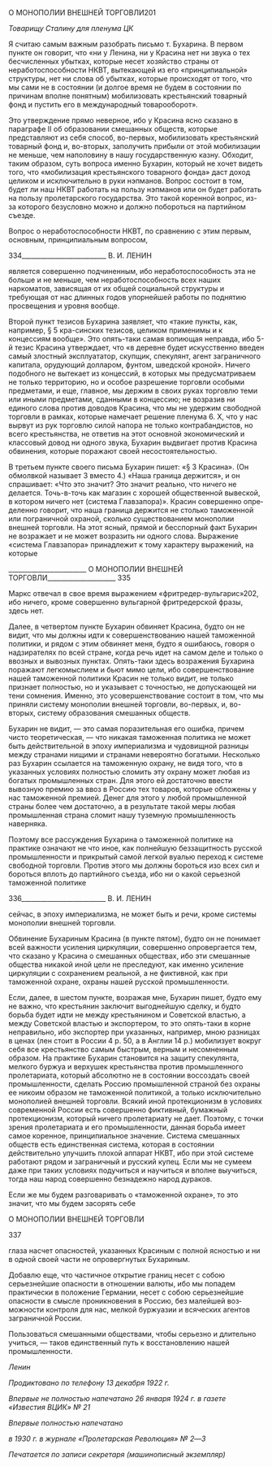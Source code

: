О МОНОПОЛИИ ВНЕШНЕЙ ТОРГОВЛИ201

_Товарищу Сталину для пленума ЦК_

Я считаю самым важным разобрать письмо т. Бухарина. В первом пункте он гово­рит, что «ни у Ленина, ни у Красина нет ни звука о тех бесчисленных убытках, которые несет хозяйство страны от неработоспособности НКВТ, вытекающей из его «принци­пиальной» структуры, нет ни слова об убытках, которые происходят от того, что мы сами не в состоянии (и долгое время не будем в состоянии по причинам вполне понят­ным) мобилизовать крестьянский товарный фонд и пустить его в международный това­рооборот».

Это утверждение прямо неверное, ибо у Красина ясно сказано в параграфе II об об­разовании смешанных обществ, которые представляют из себя способ, во-первых, мо­билизовать крестьянский товарный фонд и, во-вторых, заполучить прибыли от этой мобилизации не меньше, чем наполовину в нашу государственную казну. Обходит, та­ким образом, суть вопроса именно Бухарин, который не хочет видеть того, что «моби­лизация крестьянского товарного фонда» даст доход целиком и исключительно в руки нэпманов. Вопрос состоит в том, будет ли наш НКВТ работать на пользу нэпманов или он будет работать на пользу пролетарского государства. Это такой коренной вопрос, из-за которого безусловно можно и должно побороться на партийном съезде.

Вопрос о неработоспособности НКВТ, по сравнению с этим первым, основным, принципиальным вопросом,

  

334__________________________ В. И. ЛЕНИН

является совершенно подчиненным, ибо неработоспособность эта не больше и не меньше, чем неработоспособность всех наших наркоматов, зависящая от их общей со­циальной структуры и требующая от нас длинных годов упорнейшей работы по подня­тию просвещения и уровня вообще.

Второй пункт тезисов Бухарина заявляет, что «такие пункты, как, например, § 5 кра-синских тезисов, целиком применимы и к концессиям вообще». Это опять-таки самая вопиющая неправда, ибо 5-й тезис Красина утверждает, что «в деревне будет искусст­венно введен самый злостный эксплуататор, скупщик, спекулянт, агент заграничного капитала, орудующий долларом, фунтом, шведской кроной». Ничего подобного не вы­текает из концессий, в которых мы предусматриваем не только территорию, но и осо­бое разрешение торговли особыми предметами, и еще, главное, мы держим в своих ру­ках торговлю теми или иными предметами, сданными в концессию; не возразив ни единого слова против доводов Красина, что мы не удержим свободной торговли в рам­ках, которые намечает решение пленума 6. X, что у нас вырвут из рук торговлю силой напора не только контрабандистов, но всего крестьянства, не ответив на этот основной экономический и классовый довод ни одного звука, Бухарин выдвигает против Красина обвинения, которые поражают своей несостоятельностью.

В третьем пункте своего письма Бухарин пишет: «§ 3 Красина». (Он обмолвкой на­зывает 3 вместо 4.) «Наша граница держится», и он спрашивает: «Что это значит? Это значит реально, что ничего не делается. Точь-в-точь как магазин с хорошей обществен­ной вывеской, в котором ничего нет (система Главзапора)». Красин совершенно опре­деленно говорит, что наша граница держится не столько таможенной или пограничной охраной, сколько существованием монополии внешней торговли. На этот ясный, пря­мой и бесспорный факт Бухарин не возражает и не может возразить ни одного слова. Выражение «система Главзапора» принадлежит к тому характеру выражений, на кото­рые

  

________________________ О МОНОПОЛИИ ВНЕШНЕЙ ТОРГОВЛИ_____________________ 335

Маркс отвечал в свое время выражением «фритредер-вульгарис»202, ибо ничего, кроме совершенно вульгарной фритредерской фразы, здесь нет.

Далее, в четвертом пункте Бухарин обвиняет Красина, будто он не видит, что мы должны идти к совершенствованию нашей таможенной политики, и рядом с этим об­виняет меня, будто я ошибаюсь, говоря о надзирателях по всей стране, когда речь идет на самом деле и только о ввозных и вывозных пунктах. Опять-таки здесь возражения Бухарина поражают легкомыслием и бьют мимо цели, ибо совершенствование нашей таможенной политики Красин не только видит, не только признает полностью, но и указывает с точностью, не допускающей ни тени сомнения. Именно, это усовершенст­вование состоит в том, что мы приняли систему монополии внешней торговли, во-первых, и, во-вторых, систему образования смешанных обществ.

Бухарин не видит, — это самая поразительная его ошибка, причем чисто теоретиче­ская, — что никакая таможенная политика не может быть действительной в эпоху им­периализма и чудовищной разницы между странами нищими и странами невероятно богатыми. Несколько раз Бухарин ссылается на таможенную охрану, не видя того, что в указанных условиях полностью сломить эту охрану может любая из богатых промыш­ленных стран. Для этого ей достаточно ввести вывозную премию за ввоз в Россию тех товаров, которые обложены у нас таможенной премией. Денег для этого у любой про­мышленной страны более чем достаточно, а в результате такой меры любая промыш­ленная страна сломит нашу туземную промышленность наверняка.

Поэтому все рассуждения Бухарина о таможенной политике на практике означают не что иное, как полнейшую беззащитность русской промышленности и прикрытый самой легкой вуалью переход к системе свободной торговли. Против этого мы должны бороться изо всех сил и бороться вплоть до партийного съезда, ибо ни о какой серьез­ной таможенной политике

  

336__________________________ В. И. ЛЕНИН

сейчас, в эпоху империализма, не может быть и речи, кроме системы монополии внеш­ней торговли.

Обвинение Бухариным Красина (в пункте пятом), будто он не понимает всей важно­сти усиления циркуляции, совершенно опровергается тем, что сказано у Красина о смешанных обществах, ибо эти смешанные общества никакой иной цели не преследу­ют, как именно усиление циркуляции с сохранением реальной, а не фиктивной, как при таможенной охране, охраны нашей русской промышленности.

Если, далее, в шестом пункте, возражая мне, Бухарин пишет, будто ему не важно, что крестьянин заключит выгоднейшую сделку, и будто борьба будет идти не между крестьянином и Советской властью, а между Советской властью и экспортером, то это опять-таки в корне неправильно, ибо экспортер при указанных, например, мною разни­цах в ценах (лен стоит в России 4 р. 50, а в Англии 14 р.) мобилизует вокруг себя все крестьянство самым быстрым, верным и несомненным образом. На практике Бухарин становится на защиту спекулянта, мелкого буржуа и верхушек крестьянства против промышленного пролетариата, который абсолютно не в состоянии воссоздать своей промышленности, сделать Россию промышленной страной без охраны ее никоим обра­зом не таможенной политикой, а только исключительно монополией внешней торгов­ли. Всякий иной протекционизм в условиях современной России есть совершенно фик­тивный, бумажный протекционизм, который ничего пролетариату не дает. Поэтому, с точки зрения пролетариата и его промышленности, данная борьба имеет самое корен­ное, принципиальное значение. Система смешанных обществ есть единственная систе­ма, которая в состоянии действительно улучшить плохой аппарат НКВТ, ибо при этой системе работают рядом и заграничный и русский купец. Если мы не сумеем даже при таких условиях подучиться и научиться и вполне выучиться, тогда наш народ совер­шенно безнадежно народ дураков.

Если же мы будем разговаривать о «таможенной охране», то это значит, что мы бу­дем засорять себе

  

О МОНОПОЛИИ ВНЕШНЕЙ ТОРГОВЛИ

  

337

  

глаза насчет опасностей, указанных Красиным с полной ясностью и ни в одной своей части не опровергнутых Бухариным.

Добавлю еще, что частичное открытие границ несет с собою серьезнейшие опасно­сти в отношении валюты, ибо мы попадем практически в положение Германии, несет с собою серьезнейшие опасности в смысле проникновения в Россию, без малейшей воз­можности контроля для нас, мелкой буржуазии и всяческих агентов заграничной Рос­сии.

Пользоваться смешанными обществами, чтобы серьезно и длительно учиться, — та­ков единственный путь к восстановлению нашей промышленности.

_Ленин_

  

_Продиктовано по телефону_ _13 декабря 1922 г._

_Впервые не полностью напечатано_ _26 января 1924 г. в газете «Известия ВЦИК» № 21_

_Впервые полностью напечатано_

_в 1930 г. в журнале «Пролетарская Революция» № 2_—_3_

  

_Печатается по записи секретаря (машинописный экземпляр)_